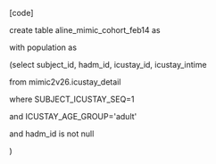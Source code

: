 \[code\]

create table aline\_mimic\_cohort\_feb14 as

with population as

(select subject\_id, hadm\_id, icustay\_id, icustay\_intime

from mimic2v26.icustay\_detail

where SUBJECT\_ICUSTAY\_SEQ=1

and ICUSTAY\_AGE\_GROUP='adult'

and hadm\_id is not null

)
